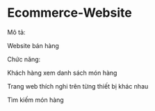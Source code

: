 # Ecommerce-Website
Mô tả:

Website bán hàng

Chức năng:

Khách hàng xem danh sách món hàng

Trang web thích nghi trên từng thiết bị khác nhau

Tìm kiếm món hàng
